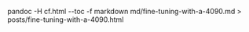 pandoc -H cf.html --toc -f markdown md/fine-tuning-with-a-4090.md > posts/fine-tuning-with-a-4090.html
